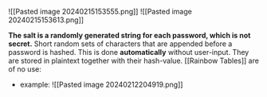 ![[Pasted image 20240215153555.png]]
![[Pasted image 20240215153613.png]]


**The salt is a randomly generated string for each password, which is not secret.**
Short random sets of characters that are appended before a password is hashed. This is done **automatically** without user-input. They are stored in plaintext together with their hash-value. [[Rainbow Tables]] are of no use:
- example:
	![[Pasted image 20240212204919.png]]
